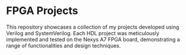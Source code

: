 # FPGA Projects

This repository showcases a collection of my projects developed using Verilog and SystemVerilog. Each HDL project was meticulously implemented and tested on the Nexys A7 FPGA board, demonstrating a range of functionalities and design techniques.

